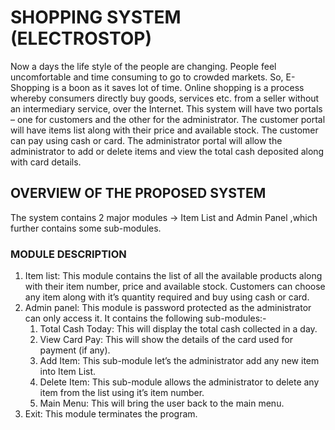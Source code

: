 # SHOPPING SYSTEM (ELECTROSTOP)
Now a days the life style of the people are changing. People feel uncomfortable and time consuming to go to crowded markets. So, E-Shopping is a boon as it saves lot of time.  Online shopping is a process whereby consumers directly buy goods, services etc. from a seller without   an intermediary service, over  the Internet.
This system will have two portals – one for customers and the other for the administrator. The customer portal will have items list along with their price and available stock. The customer can pay using cash or card. The administrator portal will allow the administrator to add or delete items and view the total cash deposited along with card details.

## OVERVIEW OF THE PROPOSED SYSTEM
The system contains 2 major modules -> Item List and Admin Panel ,which further contains some sub-modules.

### MODULE DESCRIPTION  
1. Item list: 
This module contains the list of all the available  products along with their item number, price and available stock.
Customers can choose any item along with it’s quantity required and buy using cash or card.
2. Admin panel: 
This module is password protected as the administrator can only access it. It contains the following sub-modules:-
    1.	Total Cash Today: 
    This will display the total cash collected in a day.
    2.	View Card Pay: 
    This will show the details of the card used for payment (if any).
    3.	Add Item: 
    This sub-module let’s the administrator add any new item into Item List.
    4.	Delete Item: 
    This sub-module allows the administrator to delete any item from the list using it’s item number.
    0.	Main Menu: 
    This will bring the user back to the main menu.
3. Exit: 
	This module terminates the program.

